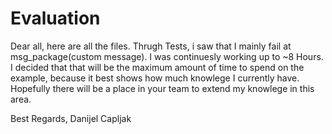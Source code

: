 # Evaluation

Dear all, 
here are all the files. Thrugh Tests, i saw that I mainly fail at msg_package(custom message).
I was continuesly working up to ~8 Hours. I decided that that will be the maximum amount of time to spend on the example,
because it best shows how much knowlege I currently have.
Hopefully there will be a place in your team to extend my knowlege in this area.

Best Regards,
Danijel Capljak
